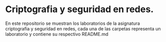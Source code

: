 # Criptografia y seguridad en redes.
En este repositorio se muestran los laboratorios de la asignatura criptografia y seguridad en redes, cada una de las carpetas representa un laboratorio y contiene su respectivo README.md
